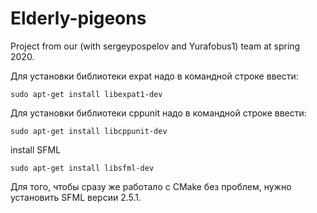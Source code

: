 # Elderly-pigeons
Project from our (with sergeypospelov and Yurafobus1) team at spring 2020.

Для установки библиотеки expat надо в командной строке ввести:

`sudo apt-get install libexpat1-dev`

Для установки библиотеки cppunit надо в командной строке ввести:

`sudo apt-get install libcppunit-dev`

install SFML

`sudo apt-get install libsfml-dev`

Для того, чтобы сразу же работало с CMake без проблем, нужно установить SFML версии 2.5.1.
